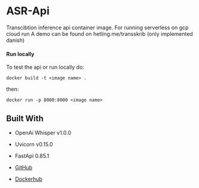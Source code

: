 # ASR-Api

Transcibtion inference api container image. For running serverless on gcp cloud run
A demo can be found on hetling.me/transskrib (only implemented danish)

#### Run locally  

To test the api or run locally do: 

```shell
docker build -t <image name> .
```

then: 

```shell
docker run -p 8000:8000 <image name>
```

## Built With

* OpenAi Whisper v1.0.0
* Uvicorn v0.15.0
* FastApi 0.85.1

* [GitHub](https://github.com/Hetling)
* [Dockerhub](https://hub.docker.com/repository/docker/hetling/asr-v2)

